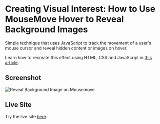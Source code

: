 # Creating Visual Interest: How to Use MouseMove Hover to Reveal Background Images

Simple technique that uses JavaScript to track the movement of a user's mouse cursor and reveal hidden content or images on hover.

Learn how to recreate this effect using HTML, CSS and JavaScript in [this article](https://israelmitolu.hashnode.dev).

## Screenshot
![Reveal Background Image on Mousemove](https://user-images.githubusercontent.com/53873209/235169078-a5c04dc6-0a72-457d-84ac-bccb193741fd.gif)


## Live Site

Try the live site [here](https://reveal-background-image.netlify.app/).
